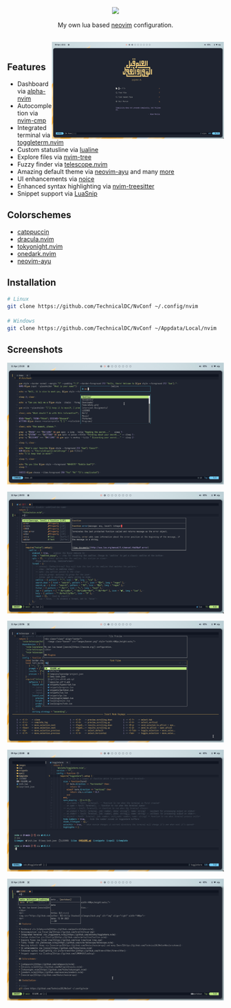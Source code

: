 <div class="class" align="center">
	<image class="banner" src="images/banner.png" style="width:400px;height:auto;">

My own lua based [neovim](https://neovim.org/) configuration.
</div>
<br>
<img src="https://github.com/TechnicalDC/NvConf/blob/main/images/dash.png" alt="img" align="right" width="400px">
<br>

## Features

* Dashboard via [alpha-nvim](https://github.com/goolord/alpha-nvim)
* Autocompletion via [nvim-cmp](https://github.com/hrsh7th/nvim-cmp)
* Integrated terminal via [toggleterm.nvim](https://github.com/akinsho/toggleterm.nvim)
* Custom statusline via [lualine](https://github.com/nvim-lualine/lualine.nvim)
* Explore files via [nvim-tree](https://github.com/nvim-tree/nvim-tree.lua)
* Fuzzy finder via [telescope.nvim](https://github.com/nvim-telescope/telescope.nvim)
* Amazing default theme via [neovim-ayu](https://github.com/Shatur/neovim-ayu) and many [more](https://github.com/TechnicalDC/NvConf#colorschemes)
* UI enhancements via [noice](https://github.com/folke/noice.nvim)
* Enhanced syntax highlighting via [nvim-treesitter](https://github.com/tree-sitter/tree-sitter)
* Snippet support via [LuaSnip](https://github.com/L3MON4D3/LuaSnip)

## Colorschemes

* [catppuccin](https://github.com/catppuccin/nvim)
* [dracula.nvim](https://github.com/Mofiqul/dracula.nvim)
* [tokyonight.nvim](https://github.com/folke/tokyonight.nvim)
* [onedark.nvim](https://github.com/navarasu/onedark.nvim)
* [neovim-ayu](https://github.com/Shatur/neovim-ayu)

## Installation
```bash
# Linux
git clone https://github.com/TechnicalDC/NvConf ~/.config/nvim

# Windows
git clone https://github.com/TechnicalDC/NvConf ~/Appdata/Local/nvim
```

## Screenshots

![cmdline](https://github.com/TechnicalDC/NvConf/blob/main/images/cmdline.png)

![cmp](https://github.com/TechnicalDC/NvConf/blob/main/images/cmp.png)

![telescope](https://github.com/TechnicalDC/NvConf/blob/main/images/telescope.png)

![terminal](https://github.com/TechnicalDC/NvConf/blob/main/images/terminal.png)

![luasnip](https://github.com/TechnicalDC/NvConf/blob/main/images/luasnip.png)

